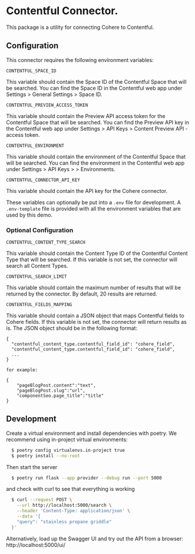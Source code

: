 # Contentful Connector.

This package is a utility for connecting Cohere to Contentful.

## Configuration

This connector requires the following environment variables:

```
CONTENTFUL_SPACE_ID
```

This variable should contain the Space ID of the Contentful Space that will be searched.
You can find the Space ID in the Contentful web app under Settings > General Settings > Space ID.

```
CONTENTFUL_PREVIEW_ACCESS_TOKEN
```

This variable should contain the Preview API access token for the Contentful Space that will be searched.
You can find the Preview API key in the Contentful web app under Settings > API Keys > Content Preview API - access
token.

```
CONTENTFUL_ENVIRONMENT
```

This variable should contain the environment of the Contentful Space that will be searched.
You can find the environment in the Contentful web app under Settings > API Keys > <KEY> > Environments.

```
CONTENTFUL_CONNECTOR_API_KEY
```

This variable should contain the API key for the Cohere connector.

These variables can optionally be put into a `.env` file for development.
A `.env-template` file is provided with all the environment variables that are used by this demo.

### Optional Configuration

```
CONTENTFUL_CONTENT_TYPE_SEARCH
```

This variable should contain the Content Type ID of the Contentful Content Type that will be searched.
If this variable is not set, the connector will search all Content Types.

```
CONTENTFUL_SEARCH_LIMIT
```

This variable should contain the maximum number of results that will be returned by the connector. By default, 20 results are returned.

```
CONTENTFUL_FIELDS_MAPPING
```

This variable should contain a JSON object that maps Contentful fields to Cohere fields.
If this variable is not set, the connector will return results as is.
The JSON object should be in the following format:

```
{
  "contentful_content_type.contentful_field_id": "cohere_field",
  "contentful_content_type.contentful_field_id": "cohere_field",
  ...
}

for example:

{
    "pageBlogPost.content":"text",
    "pageBlogPost.slug":"url",
    "componentSeo.page_title":"title"
}
```

## Development

Create a virtual environment and install dependencies with poetry. We recommend using in-project virtual environments:

```bash
  $ poetry config virtualenvs.in-project true
  $ poetry install --no-root
```

Then start the server

```bash
  $ poetry run flask --app provider --debug run --port 5000
```

and check with curl to see that everything is working

```bash
  $ curl --request POST \
    --url http://localhost:5000/search \
    --header 'Content-Type: application/json' \
    --data '{
    "query": "stainless propane griddle"
  }'
```

Alternatively, load up the Swagger UI and try out the API from a browser: http://localhost:5000/ui/

